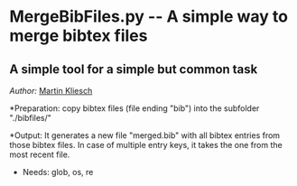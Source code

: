# MergeBibFiles.py -- A simple way to merge bibtex files

## A simple tool for a simple but common task

*Author:* [Martin Kliesch](http://www.mkliesch.eu/)

*Preparation: copy bibtex files (file ending "bib") into the subfolder "./bibfiles/"

*Output: It generates a new file "merged.bib" with all bibtex entries from those bibtex files. In case of multiple entry keys, it takes the one from the most recent file. 

* Needs: glob, os, re

